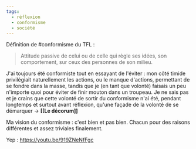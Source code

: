 ```yaml
---
tags:
  - réflexion
  - conformisme
  - société
---
```

Définition de #conformisme du TFL : 
> Attitude passive de celui ou de celle qui règle ses idées, son comportement, sur ceux des personnes de son milieu. 

J'ai toujours été conformiste tout en essayant de l'éviter : mon côté timide privilégiait naturellement les actions, ou le manque d'actions, permettant de se fondre dans la masse, tandis que je (en tant que volonté) faisais un peu n'importe quoi pour éviter de finir mouton dans un troupeau. Je ne sais pas et je crains que cette volonté de sortir du conformisme n'ai été, pendant longtemps et surtout avant réflexion, qu'une façade de la volonté de se démarquer → **[[Le décorum]]**

Ma vision du conformisme : c'est bien et pas bien. Chacun pour des raisons différentes et assez triviales finalement.

Yep : https://youtu.be/919ZNeNfFgc